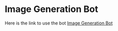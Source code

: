# Image Generation Bot
Here is the link to use the bot [Image Generation Bot](https://image-generator-bot.streamlit.app)
